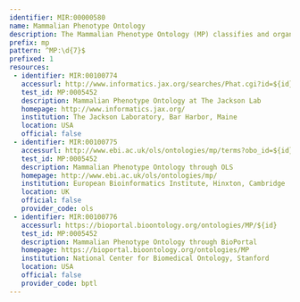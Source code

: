 ```yaml
---
identifier: MIR:00000580
name: Mammalian Phenotype Ontology
description: The Mammalian Phenotype Ontology (MP) classifies and organises phenotypic information related to the mouse and other mammalian species. This ontology has been applied to mouse phenotype descriptions in various databases allowing comparisons of data from diverse mammalian sources. It can facilitate in the identification of appropriate experimental disease models, and aid in the discovery of candidate disease genes and molecular signaling pathways.
prefix: mp
pattern: ^MP:\d{7}$
prefixed: 1
resources:
 - identifier: MIR:00100774
   accessurl: http://www.informatics.jax.org/searches/Phat.cgi?id=${id}
   test_id: MP:0005452
   description: Mammalian Phenotype Ontology at The Jackson Lab
   homepage: http://www.informatics.jax.org/
   institution: The Jackson Laboratory, Bar Harbor, Maine
   location: USA
   official: false
 - identifier: MIR:00100775
   accessurl: http://www.ebi.ac.uk/ols/ontologies/mp/terms?obo_id=${id}
   test_id: MP:0005452
   description: Mammalian Phenotype Ontology through OLS
   homepage: http://www.ebi.ac.uk/ols/ontologies/mp/
   institution: European Bioinformatics Institute, Hinxton, Cambridge
   location: UK
   official: false
   provider_code: ols
 - identifier: MIR:00100776
   accessurl: https://bioportal.bioontology.org/ontologies/MP/${id}
   test_id: MP:0005452
   description: Mammalian Phenotype Ontology through BioPortal
   homepage: https://bioportal.bioontology.org/ontologies/MP
   institution: National Center for Biomedical Ontology, Stanford
   location: USA
   official: false
   provider_code: bptl
---
```

